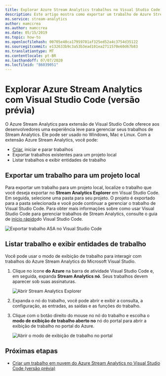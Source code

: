 ```yaml
---
title: Explorar Azure Stream Analytics trabalhos no Visual Studio Code
description: Este artigo mostra como exportar um trabalho de Azure Stream Analytics para um projeto local, listar trabalhos e exibir entidades de trabalho.
ms.service: stream-analytics
author: mamccrea
ms.author: mamccrea
ms.date: 05/15/2019
ms.topic: how-to
ms.openlocfilehash: 00705e40ca17959701af325ed52a4c3754d35122
ms.sourcegitcommit: e132633b9c3a53b3ead101ea2711570e60d67b83
ms.translationtype: MT
ms.contentlocale: pt-BR
ms.lasthandoff: 07/07/2020
ms.locfileid: "86039051"
---
```

# <a name="explore-azure-stream-analytics-with-visual-studio-code-preview"></a>Explorar Azure Stream Analytics com Visual Studio Code (versão prévia)

O Azure Stream Analytics para extensão de Visual Studio Code oferece aos desenvolvedores uma experiência leve para gerenciar seus trabalhos de Stream Analytics. Ele pode ser usado no Windows, Mac e Linux. Com a extensão Azure Stream Analytics, você pode:

- [Criar](quick-create-vs-code.md), iniciar e parar trabalhos
- Exportar trabalhos existentes para um projeto local
- Listar trabalhos e exibir entidades de trabalho

## <a name="export-a-job-to-a-local-project"></a>Exportar um trabalho para um projeto local

Para exportar um trabalho para um projeto local, localize o trabalho que você deseja exportar no **Stream Analytics Explorer** em Visual Studio Code. Em seguida, selecione uma pasta para seu projeto. O projeto é exportado para a pasta selecionada e você pode continuar a gerenciar o trabalho de Visual Studio Code. Para obter mais informações sobre como usar Visual Studio Code para gerenciar trabalhos de Stream Analytics, consulte o guia de [início rápido](quick-create-vs-code.md)do Visual Studio Code.

![Exportar trabalho ASA no Visual Studio Code](./media/vscode-explore-jobs/export-job.png)

## <a name="list-job-and-view-job-entities"></a>Listar trabalho e exibir entidades de trabalho

Você pode usar o modo de exibição de trabalho para interagir com trabalhos do Azure Stream Analytics do Microsoft Visual Studio.


1. Clique no ícone **do Azure** na barra de atividade Visual Studio Code e, em seguida, expanda **Stream Analytics nó**. Seus trabalhos devem aparecer sob suas assinaturas.

   ![Abrir Stream Analytics Explorer](./media/vscode-explore-jobs/open-explorer.png)

2. Expanda o nó do trabalho, você pode abrir e exibir a consulta, a configuração, as entradas, as saídas e as funções do trabalho. 

3. Clique com o botão direito do mouse no nó do trabalho e escolha o **modo de exibição de trabalho aberto no** nó do portal para abrir a exibição de trabalho no portal do Azure.

   ![Abrir o modo de exibição de trabalho no portal](./media/vscode-explore-jobs/open-job-view.png)

## <a name="next-steps"></a>Próximas etapas

* [Criar um trabalho em nuvem do Azure Stream Analytics no Visual Studio Code (versão prévia)](quick-create-vs-code.md)
